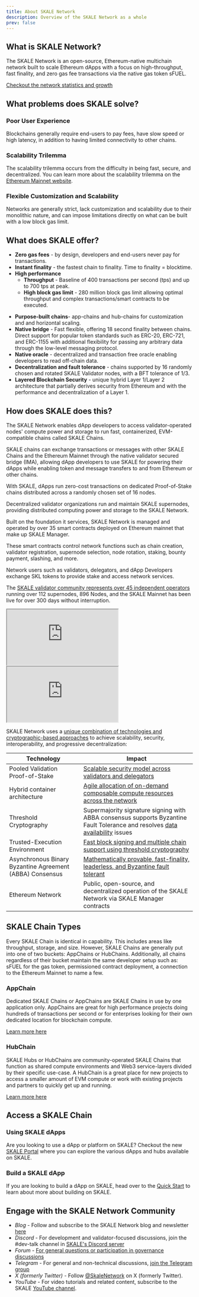 ```yaml
---
title: About SKALE Network
description: Overview of the SKALE Network as a whole
prev: false
---
```


## What is SKALE Network?

The SKALE Network is an open-source, Ethereum-native multichain network built to scale Ethereum dApps with a focus on high-throughput, fast finality, and zero gas fee transactions via the native gas token sFUEL.

[Checkout the network statistics and growth](https://skale.space/stats)

## What problems does SKALE solve?

### Poor User Experience

Blockchains generally require end-users to pay fees, have slow speed or high latency, in addition to having limited connectivity to other chains.

### Scalability Trilemma

The scalability trilemma occurs from the difficulty in being fast, secure, and decentralized. You can learn more about the scalability trilemma on the [Ethereum Mainnet website](https://ethereum.org/en/roadmap/vision/).

### Flexible Customization and Scalability

Networks are generally strict, lack customization and scalability due to their monolithic nature, and can impose limitations directly on what can be built with a low block gas limit.

## What does SKALE offer?

-   **Zero gas fees** - by design, developers and end-users never pay for transactions.
-   **Instant finality** - the fastest chain to finality. Time to finality = blocktime.
-   **High performance**
    -   **Throughput** - Baseline of 400 transactions per second (tps) and up to 700 tps at peak.
    -   **High block gas limit** - 280 million block gas limit allowing optimal throughput and complex transactions/smart contracts to be executed.

*   **Purpose-built chains**- app-chains and hub-chains for customization and and horizontal scaling.
*   **Native bridge** - Fast flexible, offering 18 second finality between chains. Direct support for popular token standards such as ERC-20, ERC-721, and ERC-1155 with additional flexibility for passing any arbitrary data through the low-level messaging protocol.
*   **Native oracle** - decentralized and transaction free oracle enabling developers to read off-chain data.
*   **Decentralization and fault tolerance** - chains supported by 16 randomly chosen and rotated SKALE Validator nodes, with a BFT tolerance of 1/3.
*   **Layered Blockchain Security** - unique hybrid Layer 1/Layer 2 architecture that partially derives security from Ethereum and with the performance and decentralization of a Layer 1.

## How does SKALE does this?

The SKALE Network enables dApp developers to access validator-operated nodes' compute power and storage to run fast, containerized, EVM-compatible chains called SKALE Chains.

SKALE chains can exchange transactions or messages with other SKALE Chains and the Ethereum Mainnet through the native validator secured bridge (IMA), allowing dApp developers to use SKALE for powering their dApps while enabling token and message transfers to and from Ethereum or other chains.

With SKALE, dApps run zero-cost transactions on dedicated Proof-of-Stake chains distributed across a randomly chosen set of 16 nodes.

Decentralized validator organizations run and maintain SKALE supernodes, providing distributed computing power and storage to the SKALE Network.

Built on the foundation it services, SKALE Network is managed and operated by over 35 smart contracts deployed on Ethereum mainnet that make up SKALE Manager.

These smart contracts control network functions such as chain creation, validator registration, supernode selection, node rotation, staking, bounty payment, slashing, and more.

Network users such as validators, delegators, and dApp Developers exchange SKL tokens to provide stake and access network services.

The [SKALE validator community represents over 45 independent operators](https://skale.space/blog/validator-list-for-skale) running over 112 supernodes, 896 Nodes, and the SKALE Mainnet has been live for over 300 days without interruption.

<iframe src="https://dune.com/embeds/2771528/7069649/" style="width: 300px; height: 150px; display: inline-block; margin-right: 10px;"></iframe>
<iframe src="https://dune.com/embeds/2771528/7069653/" style="width: 300px; height: 150px; display: inline-block;"></iframe>

SKALE Network uses a [unique combination of technologies and cryptographic-based approaches](https://skale.space/blog/technical-highlights) to achieve scalability, security, interoperability, and progressive decentralization:

| Technology                                               | Impact                                                                                                                                                                                 |
| -------------------------------------------------------- | -------------------------------------------------------------------------------------------------------------------------------------------------------------------------------------- |
| Pooled Validation Proof-of-Stake                         | [Scalable security model across validators and delegators](https://skale.space/blog/the-skale-network-why-randomness-rotation-and-incentives-are-critical-for-secure-scaling)          |
| Hybrid container architecture                            | [Agile allocation of on-demand composable compute resources across the network](https://skale.space/blog/containerization-the-future-of-decentralized-infrastructure)                  |
| Threshold Cryptography                                   | Supermajority signature signing with ABBA consensus supports Byzantine Fault Tolerance and resolves [data availability](https://skale.space/blog/the-data-availability-problem) issues |
| Trusted-Execution Environment                            | [Fast block signing and multiple chain support using threshold cryptography](https://github.com/skalenetwork/SGXWallet)                                                                |
| Asynchronous Binary Byzantine Agreement (ABBA) Consensus | [Mathematically provable, fast-finality, leaderless, and Byzantine fault tolerant](https://skale.space/blog/skale-consensus)                                                           |
| Ethereum Network                                         | Public, open-source, and decentralized operation of the SKALE Network via SKALE Manager contracts                                                                                      |

## SKALE Chain Types

Every SKALE Chain is identical in capability. This includes areas like throughput, storage, and size. However, SKALE Chains are generally put into one of two buckets: AppChains or HubChains. Additionally, all chains regardless of their bucket maintain the same developer setup such as: sFUEL for the gas token, permissioned contract deployment, a connection to the Ethereum Mainnet to name a few.

### AppChain

Dedicated SKALE Chains or AppChains are SKALE Chains in use by one application only. AppChains are great for high performance projects doing hundreds of transactions per second or for enterprises looking for their own dedicated location for blockchain compute.

[Learn more here](/learn/app-chain)

### HubChain

SKALE Hubs or HubChains are community-operated SKALE Chains that function as shared compute environments and Web3 service-layers divided by their specific use-case. A HubChain is a great place for new projects to access a smaller amount of EVM compute or work with existing projects and partners to quickly get up and running.

[Learn more here](/learn/hub-chain)

## Access a SKALE Chain

### Using SKALE dApps

Are you looking to use a dApp or platform on SKALE? Checkout the new [SKALE Portal](https://portal.skale.space) where you can explore the various dApps and hubs available on SKALE.

### Build a SKALE dApp

If you are looking to build a dApp on SKALE, head over to the [Quick Start](/quick-start) to learn about more about building on SKALE.

## Engage with the SKALE Network Community

-   _Blog_ - Follow and subscribe to the SKALE Network blog and newsletter [here](https://skale.space/blog)
-   _Discord_ - For development and validator-focused discussions, join the #dev-talk channel in [SKALE's Discord server](https://discord.com/invite/gM5XBy6)
-   _Forum_ - [For general questions or participation in governance discussions](https://forum.skale.network)
-   _Telegram_ - For general and non-technical discussions, [join the Telegram group](https://t.me/skaleofficial)
-   _X (formerly Twitter)_ - Follow [@SkaleNetwork](https://twitter.com/SkaleNetwork) on X (formerly Twitter).
-   _YouTube_ - For video tutorials and related content, subscribe to the SKALE [YouTube channel](https://www.youtube.com/skale).

